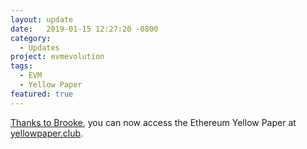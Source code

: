 ```yaml
---
layout: update
date:   2019-01-15 12:27:20 -0800
category:
  - Updates
project: evmevolution
tags:
  - EVM
  - Yellow Paper
featured: true
---
```

[Thanks to Brooke](https://twitter.com/expede/status/1085256161971003392), you can now access the Ethereum Yellow Paper at [yellowpaper.club](http://yellowpaper.club).
